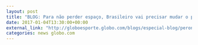 ```yaml
---
layout: post
title: "BLOG: Para não perder espaço, Brasileiro vai precisar mudar o período de disputa"
date: 2017-01-04T13:30:00+00:00
external_link: "http://globoesporte.globo.com/blogs/especial-blog/peron-na-arquibancada/post/para-nao-perder-espaco-brasileiro-vai-precisar-mudar-o-periodo-de-disputa.html"
categories: news globo.com
---
```

